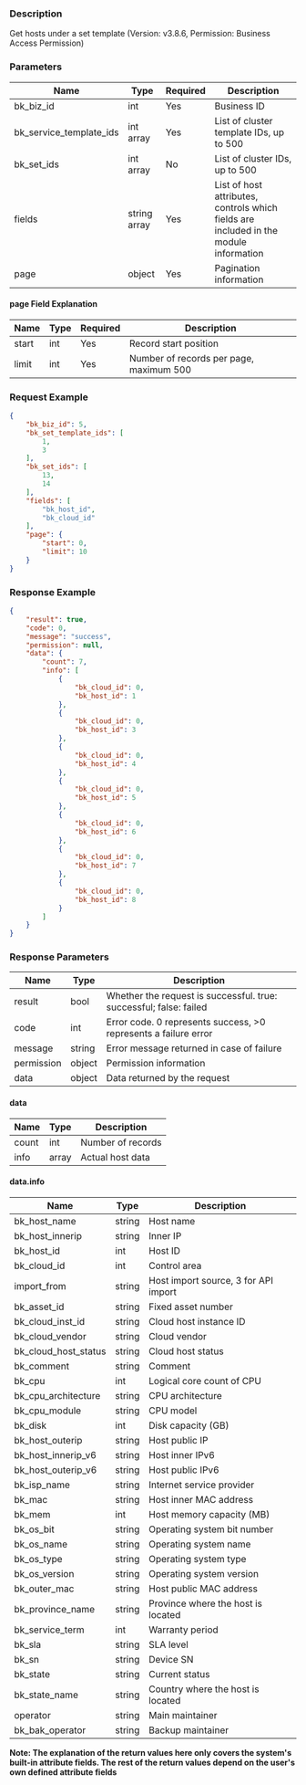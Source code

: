 ### Description

Get hosts under a set template (Version: v3.8.6, Permission: Business Access Permission)

### Parameters

| Name                    | Type         | Required | Description                                                                           |
|-------------------------|--------------|----------|---------------------------------------------------------------------------------------|
| bk_biz_id               | int          | Yes      | Business ID                                                                           |
| bk_service_template_ids | int array    | Yes      | List of cluster template IDs, up to 500                                               |
| bk_set_ids              | int array    | No       | List of cluster IDs, up to 500                                                        |
| fields                  | string array | Yes      | List of host attributes, controls which fields are included in the module information |
| page                    | object       | Yes      | Pagination information                                                                |

#### page Field Explanation

| Name  | Type | Required | Description                             |
|-------|------|----------|-----------------------------------------|
| start | int  | Yes      | Record start position                   |
| limit | int  | Yes      | Number of records per page, maximum 500 |

### Request Example

```json
{
    "bk_biz_id": 5,
    "bk_set_template_ids": [
        1,
        3
    ],
    "bk_set_ids": [
        13,
        14
    ],
    "fields": [
        "bk_host_id",
        "bk_cloud_id"
    ],
    "page": {
        "start": 0,
        "limit": 10
    }
}
```

### Response Example

```json
{
    "result": true,
    "code": 0,
    "message": "success",
    "permission": null,
    "data": {
        "count": 7,
        "info": [
            {
                "bk_cloud_id": 0,
                "bk_host_id": 1
            },
            {
                "bk_cloud_id": 0,
                "bk_host_id": 3
            },
            {
                "bk_cloud_id": 0,
                "bk_host_id": 4
            },
            {
                "bk_cloud_id": 0,
                "bk_host_id": 5
            },
            {
                "bk_cloud_id": 0,
                "bk_host_id": 6
            },
            {
                "bk_cloud_id": 0,
                "bk_host_id": 7
            },
            {
                "bk_cloud_id": 0,
                "bk_host_id": 8
            }
        ]
    }
}
```

### Response Parameters

| Name       | Type   | Description                                                        |
|------------|--------|--------------------------------------------------------------------|
| result     | bool   | Whether the request is successful. true: successful; false: failed |
| code       | int    | Error code. 0 represents success, >0 represents a failure error    |
| message    | string | Error message returned in case of failure                          |
| permission | object | Permission information                                             |
| data       | object | Data returned by the request                                       |

#### data

| Name  | Type  | Description       |
|-------|-------|-------------------|
| count | int   | Number of records |
| info  | array | Actual host data  |

#### data.info

| Name                 | Type   | Description                          |
|----------------------|--------|--------------------------------------|
| bk_host_name         | string | Host name                            |
| bk_host_innerip      | string | Inner IP                             |
| bk_host_id           | int    | Host ID                              |
| bk_cloud_id          | int    | Control area                         |
| import_from          | string | Host import source, 3 for API import |
| bk_asset_id          | string | Fixed asset number                   |
| bk_cloud_inst_id     | string | Cloud host instance ID               |
| bk_cloud_vendor      | string | Cloud vendor                         |
| bk_cloud_host_status | string | Cloud host status                    |
| bk_comment           | string | Comment                              |
| bk_cpu               | int    | Logical core count of CPU            |
| bk_cpu_architecture  | string | CPU architecture                     |
| bk_cpu_module        | string | CPU model                            |
| bk_disk              | int    | Disk capacity (GB)                   |
| bk_host_outerip      | string | Host public IP                       |
| bk_host_innerip_v6   | string | Host inner IPv6                      |
| bk_host_outerip_v6   | string | Host public IPv6                     |
| bk_isp_name          | string | Internet service provider            |
| bk_mac               | string | Host inner MAC address               |
| bk_mem               | int    | Host memory capacity (MB)            |
| bk_os_bit            | string | Operating system bit number          |
| bk_os_name           | string | Operating system name                |
| bk_os_type           | string | Operating system type                |
| bk_os_version        | string | Operating system version             |
| bk_outer_mac         | string | Host public MAC address              |
| bk_province_name     | string | Province where the host is located   |
| bk_service_term      | int    | Warranty period                      |
| bk_sla               | string | SLA level                            |
| bk_sn                | string | Device SN                            |
| bk_state             | string | Current status                       |
| bk_state_name        | string | Country where the host is located    |
| operator             | string | Main maintainer                      |
| bk_bak_operator      | string | Backup maintainer                    |

**Note: The explanation of the return values here only covers the system's built-in attribute fields. The rest of the
return values depend on the user's own defined attribute fields**

